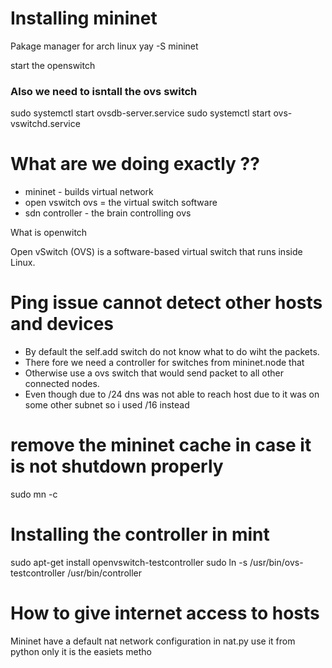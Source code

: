 # Installing mininet

Pakage manager for arch linux
yay -S mininet 

start the openswitch

### Also we need to isntall the ovs switch

sudo systemctl start ovsdb-server.service
sudo systemctl start ovs-vswitchd.service


# What are we doing exactly ??

- mininet - builds virtual network
- open vswitch ovs = the virtual switch software
- sdn controller - the brain controlling ovs


What is openwitch

Open vSwitch (OVS) is a software-based virtual switch that runs inside Linux.




# Ping issue cannot detect other hosts and devices

- By default the self.add switch do not know what to do wiht the packets.
- There fore we need a controller for switches from mininet.node that 
- Otherwise use a ovs switch that would send packet to all other connected nodes.
- Even though due to /24 dns was not able to reach host due to it was on some other subnet so i used /16 instead


# remove the mininet cache in case it is not shutdown properly
sudo mn -c


# Installing the controller in mint
sudo apt-get install openvswitch-testcontroller
sudo ln -s /usr/bin/ovs-testcontroller /usr/bin/controller



# How to give internet access to hosts

Mininet have a default nat network configuration in nat.py use it from python only it is the easiets metho